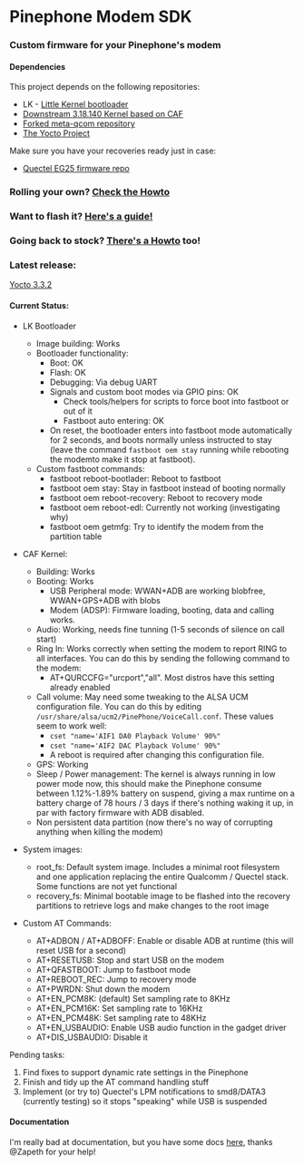 # Pinephone Modem SDK

### Custom firmware for your Pinephone's modem

#### Dependencies
This project depends on the following repositories:
* LK - [Little Kernel bootloader](https://github.com/Biktorgj/quectel_lk)
* [Downstream 3.18.140 Kernel based on CAF](https://github.com/Biktorgj/quectel_eg25_kernel)
* [Forked meta-qcom repository](https://github.com/Biktorgj/meta-qcom)
* [The Yocto Project](https://yoctoproject.org)

Make sure you have your recoveries ready just in case:
* [Quectel EG25 firmware repo](https://github.com/Biktorgj/quectel_eg25_recovery)

### Rolling your own? [Check the Howto](https://github.com/Biktorgj/pinephone_modem_sdk/blob/hardknott/docs/HOWTO.md)

### Want to flash it? [Here's a guide!](https://github.com/Biktorgj/pinephone_modem_sdk/blob/hardknott/docs/FLASHING.md)

### Going back to stock? [There's a Howto](https://github.com/Biktorgj/pinephone_modem_sdk/blob/hardknott/docs/RECOVERY.md) too!

### Latest release:
[Yocto 3.3.2](https://github.com/Biktorgj/pinephone_modem_sdk/releases/tag/0.3.1)

#### Current Status:
* LK Bootloader
  * Image building: Works
  * Bootloader functionality:
    * Boot: OK
    * Flash: OK
    * Debugging: Via debug UART
    * Signals and custom boot modes via GPIO pins: OK
      * Check tools/helpers for scripts to force boot into fastboot or out of it
      * Fastboot auto entering: OK
	* On reset, the bootloader enters into fastboot mode automatically for 2 seconds, and boots normally unless instructed to stay (leave the command `fastboot oem stay` running while rebooting the modemto make it stop at fastboot).
  * Custom fastboot commands:
    * fastboot reboot-bootlader: Reboot to fastboot
    * fastboot oem stay: Stay in fastboot instead of booting normally
    * fastboot oem reboot-recovery: Reboot to recovery mode
    * fastboot oem reboot-edl: Currently not working (investigating why)
    * fastboot oem getmfg: Try to identify the modem from the partition table

* CAF Kernel:
	* Building: Works
	* Booting: Works
		* USB Peripheral mode: WWAN+ADB are working blobfree, WWAN+GPS+ADB with blobs
		* Modem (ADSP): Firmware loading, booting, data and calling works.
    * Audio: Working, needs fine tunning (1-5 seconds of silence on call start)
    * Ring In: Works correctly when setting the modem to report RING to all interfaces. You can do this by sending the following command to the modem:
      * AT+QURCCFG="urcport","all". Most distros have this setting already enabled
    * Call volume: May need some tweaking to the ALSA UCM configuration file. You can do this by editing `/usr/share/alsa/ucm2/PinePhone/VoiceCall.conf`. These values seem to work well:
      * `cset "name='AIF1 DA0 Playback Volume' 90%"`
      * `cset "name='AIF2 DAC Playback Volume' 90%"`
      * A reboot is required after changing this configuration file.
    * GPS: Working
    * Sleep / Power management: The kernel is always running in low power mode now, this should make the Pinephone consume between 1.12%-1.89% battery on suspend, giving a max runtime on a battery charge of 78 hours / 3 days if there's nothing waking it up, in par with factory firmware with ADB disabled.
    * Non persistent data partition (now there's no way of corrupting anything when killing the modem)
* System images:
  * root_fs: Default system image. Includes a minimal root filesystem and one application replacing the entire Qualcomm / Quectel stack. Some functions are not yet functional
  * recovery_fs: Minimal bootable image to be flashed into the recovery partitions to retrieve logs and make changes to the root image
* Custom AT Commands:
  * AT+ADBON / AT+ADBOFF: Enable or disable ADB at runtime (this will reset USB for a second)
  * AT+RESETUSB: Stop and start USB on the modem
  * AT+QFASTBOOT: Jump to fastboot mode
  * AT+REBOOT_REC: Jump to recovery mode
  * AT+PWRDN: Shut down the modem
  * AT+EN_PCM8K: (default) Set sampling rate to 8KHz
  * AT+EN_PCM16K: Set sampling rate to 16KHz
  * AT+EN_PCM48K: Set sampling rate to 48KHz
  * AT+EN_USBAUDIO: Enable USB audio function in the gadget driver
  * AT+DIS_USBAUDIO: Disable it


Pending tasks:
 1. Find fixes to support dynamic rate settings in the Pinephone
 2. Finish and tidy up the AT command handling stuff
 3. Implement (or try to) Quectel's LPM notifications to smd8/DATA3 (currently testing) so it stops "speaking" while USB is suspended

#### Documentation
I'm really bad at documentation, but you have some docs [here](https://github.com/Biktorgj/pinephone_modem_sdk/tree/hardknott/docs), thanks @Zapeth for your help!
